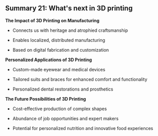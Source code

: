 ## Summary 21: What's next in 3D printing

**The Impact of 3D Printing on Manufacturing**

- Connects us with heritage and atrophied craftsmanship
- Enables localized, distributed manufacturing
- Based on digital fabrication and customization

**Personalized Applications of 3D Printing**

- Custom-made eyewear and medical devices
- Tailored suits and braces for enhanced comfort and functionality
- Personalized dental restorations and prosthetics

**The Future Possibilities of 3D Printing**

- Cost-effective production of complex shapes
- Abundance of job opportunities and expert makers
- Potential for personalized nutrition and innovative food experiences